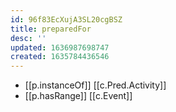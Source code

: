 ```yaml
---
id: 96f83EcXujA3SL20cgBSZ
title: preparedFor
desc: ''
updated: 1636987698747
created: 1635784436546
---
```





- [[p.instanceOf]] [[c.Pred.Activity]]
- [[p.hasRange]] [[c.Event]]
